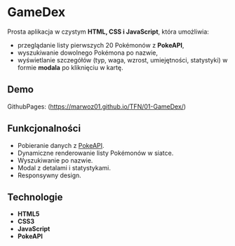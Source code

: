# GameDex

Prosta aplikacja w czystym **HTML, CSS i JavaScript**, która umożliwia:
- przeglądanie listy pierwszych 20 Pokémonów z **PokeAPI**,
- wyszukiwanie dowolnego Pokémona po nazwie,
- wyświetlanie szczegółów (typ, waga, wzrost, umiejętności, statystyki) w formie **modala** po kliknięciu w kartę.

## Demo
GithubPages: (https://marwoz01.github.io/TFN/01-GameDex/)

## Funkcjonalności
- Pobieranie danych z [PokeAPI](https://pokeapi.co/).  
- Dynamiczne renderowanie listy Pokémonów w siatce.  
- Wyszukiwanie po nazwie.  
- Modal z detalami i statystykami.  
- Responsywny design.  

## Technologie
- **HTML5**
- **CSS3**
- **JavaScript**
- **PokeAPI**

